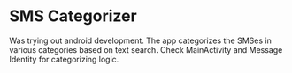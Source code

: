 # SMS Categorizer

Was trying out android development. The app categorizes the SMSes in various categories based on text search. Check MainActivity and Message Identity for categorizing logic.
